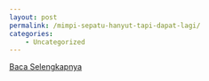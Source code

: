 ```yaml
---
layout: post
permalink: /mimpi-sepatu-hanyut-tapi-dapat-lagi/
categories:
    - Uncategorized
---
```


[Baca Selengkapnya](/09)